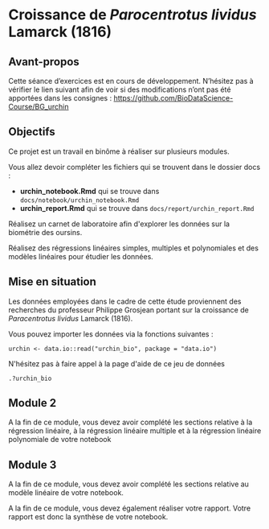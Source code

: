 # Croissance de *Parocentrotus lividus* Lamarck (1816)

## Avant-propos

Cette séance d’exercices est en cours de développement. N’hésitez pas à vérifier le lien suivant afin de voir si des modifications n’ont pas été apportées dans les consignes : <https://github.com/BioDataScience-Course/BG_urchin>

## Objectifs

Ce projet est un travail en binôme à réaliser sur plusieurs modules.

Vous allez devoir compléter les fichiers qui se trouvent dans le dossier docs : 

- **urchin_notebook.Rmd** qui se trouve dans `docs/notebook/urchin_notebook.Rmd`
- **urchin_report.Rmd** qui se trouve dans `docs/report/urchin_report.Rmd`

Réalisez un carnet de laboratoire afin d'explorer les données sur la biométrie des oursins. 

Réalisez des régressions linéaires simples, multiples et polynomiales et des modèles linéaires pour étudier les données.

## Mise en situation

Les données employées dans le cadre de cette étude proviennent des recherches du professeur Philippe Grosjean portant sur la croissance de *Paracentrotus lividus* Lamarck (1816).

Vous pouvez importer les données via la fonctions suivantes :

```
urchin <- data.io::read("urchin_bio", package = "data.io")
```

N'hésitez pas à faire appel à la page d'aide de ce jeu de données

```
.?urchin_bio
```

## Module 2

A la fin de ce module, vous devez avoir complété les sections relative à la régression linéaire, à la régression linéaire multiple et à la régression linéaire polynomiale de votre notebook 


## Module 3


A la fin de ce module, vous devez avoir complété les sections relative au modèle linéaire de votre notebook.

A la fin de ce module, vous devez également réaliser votre rapport. Votre rapport est donc la synthèse de votre notebook.


